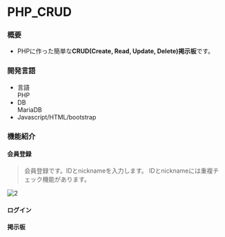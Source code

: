 # PHP_CRUD

### 概要
* PHPに作った簡単な**CRUD(Create, Read, Update, Delete)掲示板**です。

### 開発言語
* 言語 <br>
PHP
* DB <br>
MariaDB
* Javascript/HTML/bootstrap
### 機能紹介
#### 会員登録
> 会員登録です。IDとnicknameを入力します。
> IDとnicknameには重複チェック機能があります。

![2](https://user-images.githubusercontent.com/43987455/48406965-1e499d00-e779-11e8-893b-a14ff2af710d.JPG)
#### ログイン
> 

#### 掲示板


